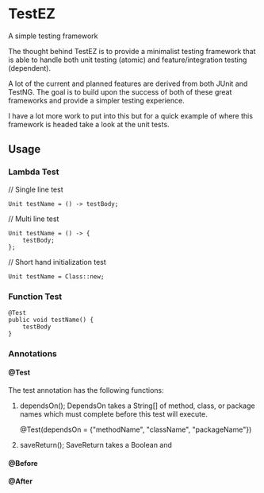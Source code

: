 # TestEZ
A simple testing framework

The thought behind TestEZ is to provide a minimalist testing framework that is able to handle both unit testing (atomic) and feature/integration testing (dependent).

A lot of the current and planned features are derived from both JUnit and TestNG. The goal is to build upon the success of both of these great frameworks and provide a simpler testing experience.

I have a lot more work to put into this but for a quick example of where this framework is headed take a look at the unit tests.

## Usage

### Lambda Test


// Single line test

    Unit testName = () -> testBody;

// Multi line test

    Unit testName = () -> {
        testBody;
    };

// Short hand initialization test

    Unit testName = Class::new;

### Function Test

    @Test
    public void testName() {
        testBody
    }

### Annotations

#### @Test
The test annotation has the following functions:
1) dependsOn(); DependsOn takes a String[] of method, class, or package names which must complete before this test will execute.

    @Test(dependsOn = {"methodName", "className", "packageName"})

2) saveReturn(); SaveReturn takes a Boolean and 

#### @Before

#### @After
